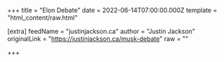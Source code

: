 
+++
title = "Elon Debate"
date = 2022-06-14T07:00:00.000Z
template = "html_content/raw.html"

[extra]
feedName = "justinjackson.ca"
author = "Justin Jackson"
originalLink = "https://justinjackson.ca/musk-debate"
raw = ""

+++

